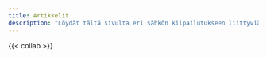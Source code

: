 ```yaml
---
title: Artikkelit 
description: "Löydät tältä sivulta eri sähkön kilpailutukseen liittyviä artikkeleita"
---
```

{{< collab >}}
